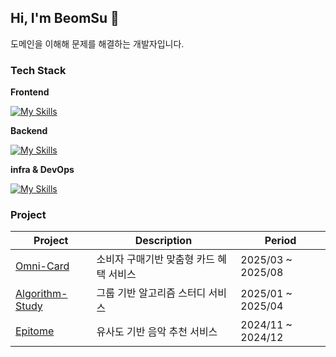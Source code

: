 ## Hi, I'm BeomSu 👋
도메인을 이해해 문제를 해결하는 개발자입니다.

### Tech Stack

**Frontend** 

[![My Skills](https://skillicons.dev/icons?i=javascript,react&theme=light)](https://skillicons.dev)

**Backend** 

[![My Skills](https://skillicons.dev/icons?i=java,spring,python,flask&theme=light)](https://skillicons.dev)

**infra & DevOps**  

[![My Skills](https://skillicons.dev/icons?i=docker,aws&theme=light)](https://skillicons.dev)


### Project
| Project | Description | Period |
|--------|-------------|------------|
|[Omni-Card](https://github.com/2025-Gachon-capstone)|소비자 구매기반 맞춤형 카드 혜택 서비스|2025/03 ~ 2025/08|
|[Algorithm-Study](https://github.com/Habeomsu/ALStudy_backend)|그룹 기반 알고리즘 스터디 서비스|2025/01 ~ 2025/04|
|[Epitome](https://github.com/Gachon-P-project-Epitome/server)|유사도 기반 음악 추천 서비스|2024/11 ~ 2024/12|



